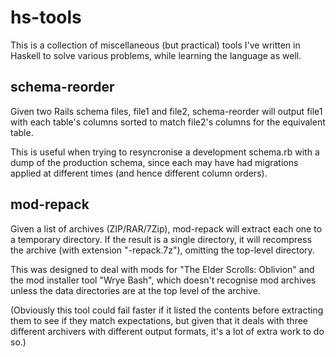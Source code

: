 hs-tools
========

This is a collection of miscellaneous (but practical) tools I've written in Haskell to solve various problems, while learning the language as well.


schema-reorder
--------------

Given two Rails schema files, file1 and file2, schema-reorder will output file1 with each table's columns sorted to match file2's columns for the equivalent table.

This is useful when trying to resyncronise a development schema.rb with a dump of the production schema, since each may have had migrations applied at different times (and hence different column orders).

mod-repack
----------

Given a list of archives (ZIP/RAR/7Zip), mod-repack will extract each one to a temporary directory.  If the result is a single directory, it will recompress the archive (with extension "-repack.7z"), omitting the top-level directory.

This was designed to deal with mods for "The Elder Scrolls: Oblivion" and the mod installer tool "Wrye Bash", which doesn't recognise mod archives unless the data directories are at the top level of the archive.

(Obviously this tool could fail faster if it listed the contents before extracting them to see if they match expectations, but given that it deals with three different archivers with different output formats, it's a lot of extra work to do so.)
